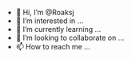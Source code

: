 - 👋 Hi, I’m @Roaksj
- 👀 I’m interested in ...
- 🌱 I’m currently learning ...
- 💞️ I’m looking to collaborate on ...
- 📫 How to reach me ...

<!---
Roaksj/Roaksj is a ✨ special ✨ repository because its `README.md` (this file) appears on your GitHub profile.
You can click the Preview link to take a look at your changes.
--->
